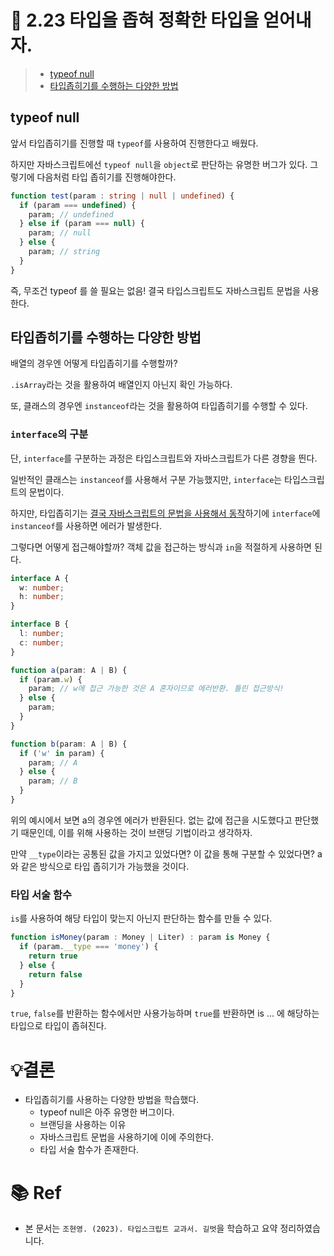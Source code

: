# 📌 2.23 타입을 좁혀 정확한 타입을 얻어내자.

> - [typeof null](#typeof-null)
> - [타입좁히기를 수행하는 다양한 방법](#타입좁히기를-수행하는-다양한-방법)

## typeof null

앞서 타입좁히기를 진행할 때 `typeof`를 사용하여 진행한다고 배웠다.

하지만 자바스크립트에선 `typeof null`을 `object`로 판단하는 유명한 버그가 있다. 그렇기에 다음처럼 타입 좁히기를 진행해야한다.

```ts
function test(param : string | null | undefined) {
  if (param === undefined) {
    param; // undefined
  } else if (param === null) {
    param; // null
  } else {
    param; // string
  }
}
```

즉, 무조건 typeof 를 쓸 필요는 없음! 결국 타입스크립트도 자바스크립트 문법을 사용한다.

## 타입좁히기를 수행하는 다양한 방법

배열의 경우엔 어떻게 타입좁히기를 수행할까?

`.isArray`라는 것을 활용하여 배열인지 아닌지 확인 가능하다.

또, 클래스의 경우엔 `instanceof`라는 것을 활용하여 타입좁히기를 수행할 수 있다.

### `interface`의 구분

단, `interface`를 구분하는 과정은 타입스크립트와 자바스크립트가 다른 경향을 띈다.

일반적인 클래스는 `instanceof`를 사용해서 구분 가능했지만, `interface`는 타입스크립트의 문법이다.

하지만, 타입좁히기는 <u>결국 자바스크립트의 문법을 사용해서 동작</u>하기에 `interface`에 `instanceof`를 사용하면 에러가 발생한다.

그렇다면 어떻게 접근해야할까? 객체 값을 접근하는 방식과 `in`을 적절하게 사용하면 된다.

```ts
interface A {
  w: number;
  h: number;
}

interface B {
  l: number;
  c: number;
}

function a(param: A | B) {
  if (param.w) {
    param; // w에 접근 가능한 것은 A 혼자이므로 에러반환. 틀린 접근방식!
  } else {
    param;
  }
}

function b(param: A | B) {
  if ('w' in param) {
    param; // A
  } else {
    param; // B
  }
}
```

위의 예시에서 보면 a의 경우엔 에러가 반환된다. 없는 값에 접근을 시도했다고 판단했기 때문인데, 이를 위해 사용하는 것이 브랜딩 기법이라고 생각하자.

만약 `__type`이라는 공통된 값을 가지고 있었다면? 이 값을 통해 구분할 수 있었다면? a와 같은 방식으로 타입 좁히기가 가능했을 것이다. 

### 타입 서술 함수

`is`를 사용하여 해당 타입이 맞는지 아닌지 판단하는 함수를 만들 수 있다.

```ts
function isMoney(param : Money | Liter) : param is Money {
  if (param.__type === 'money') {
    return true
  } else {
    return false
  }
}
```

`true`, `false`를 반환하는 함수에서만 사용가능하며 `true`를 반환하면 is ... 에 해당하는 타입으로 타입이 좁혀진다.

# 💡결론

- 타입좁히기를 사용하는 다양한 방법을 학습했다.
  - typeof null은 아주 유명한 버그이다.
  - 브랜딩을 사용하는 이유
  - 자바스크립트 문법을 사용하기에 이에 주의한다.
  - 타입 서술 함수가 존재한다.

# 📚 Ref

- 본 문서는 `조현영. (2023). 타입스크립트 교과서. 길벗`을 학습하고 요약 정리하였습니다.